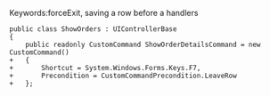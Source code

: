 ﻿Keywords:forceExit, saving a row before a handlers

```csdiff
public class ShowOrders : UIControllerBase
{
    public readonly CustomCommand ShowOrderDetailsCommand = new CustomCommand()
+   {
+       Shortcut = System.Windows.Forms.Keys.F7,
+       Precondition = CustomCommandPrecondition.LeaveRow
+   };

```